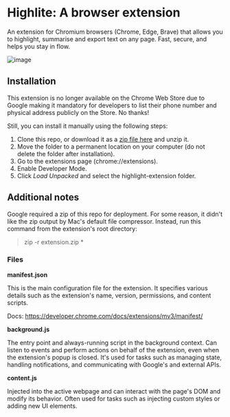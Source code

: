 # Highlite: A browser extension

An extension for Chromium browsers (Chrome, Edge, Brave) that allows you to highlight, summarise and export text on any page. Fast, secure, and helps you stay in flow.

![image](https://github.com/user-attachments/assets/8faad570-3bc1-493a-8002-5334ae49aec9)

## Installation

This extension is no longer available on the Chrome Web Store due to Google making it mandatory for developers to list their phone number and physical address publicly on the Store. No thanks!

Still, you can install it manually using the following steps:

1. Clone this repo, or download it as a [zip file here](/highlight-extension.zip) and unzip it.
2. Move the folder to a permanent location on your computer (do not delete the folder after installation).
3. Go to the extensions page (chrome://extensions).
4. Enable Developer Mode.
5. Click *Load Unpacked* and select the highlight-extension folder.

## Additional notes

Google required a zip of this repo for deployment. For some reason, it didn't like the zip output
by Mac's default file compressor. Instead, run this command from the extension's root directory:

> zip -r extension.zip \*

### Files

**manifest.json**

This is the main configuration file for the extension. It specifies various details such as the
extension's name, version, permissions, and content scripts.

Docs: https://developer.chrome.com/docs/extensions/mv3/manifest/

**background.js**

The entry point and always-running script in the background context. Can listen to events and
perform actions on behalf of the extension, even when the extension's popup is closed. It's used for
tasks such as managing state, handling notifications, and communicating with Google's and external
APIs.

**content.js**

Injected into the active webpage and can interact with the page's DOM and modify its behavior. Often
used for tasks such as injecting custom styles or adding new UI elements.
